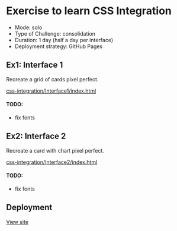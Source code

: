 # Exercise to learn CSS Integration
 - Mode: solo
 - Type of Challenge: consolidation
 - Duration: 1 day (half a day per interface)
 - Deployment strategy: GitHub Pages

## Ex1: Interface 1
Recreate a grid of cards pixel perfect.

[ css-integration/Interface1/index.html](https://github.com/RenV123/css-integration/blob/main/Interface1/index.html)


#### TODO: 
- fix fonts

## Ex2: Interface 2
Recreate a card with chart pixel perfect.

[css-integration/Interface2/index.html](https://github.com/RenV123/css-integration/blob/main/Interface2/index.html)

#### TODO: 
- fix fonts


## Deployment

[View site](https://renv123.github.io/css-integration/)